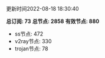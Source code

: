 更新时间2022-08-18 18:30:40

**总订阅: 73**
**总节点: 2858**
**有效节点: 880**
- ss节点: 472
- v2ray节点: 330
- trojan节点: 78
